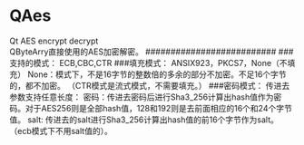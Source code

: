 # QAes
Qt AES encrypt decrypt <br/>
QByteArry直接使用的AES加密解密。
##########################
###支持的模式：
		ECB,CBC,CTR
###填充模式：
		ANSIX923，PKCS7，None（不填充）
		None：模式下，不是16字节的整数倍的多余的部分不加密。不足16个字节的，都不加密。
		（CTR模式是流式模式，不需要填充。）
###密码模式：
		传进去参数支持任意长度：
		密码：传进去密码后进行Sha3_256计算出hash值作为密码。对于AES256则是全部hash值，128和192则是去前面相应的16个和24个字节值。
		salt: 传进去的salt进行Sha3_256计算出hash值的前16个字节作为salt。（ecb模式下不用salt值的）。

